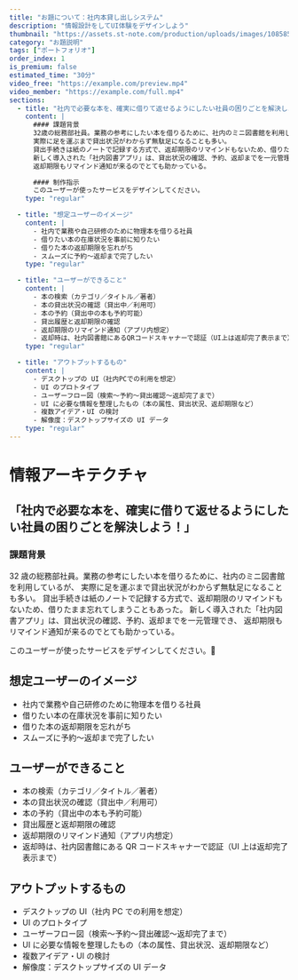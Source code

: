```yaml
---
title: "お題について：社内本貸し出しシステム"
description: "情報設計をしてUI体験をデザインしよう"
thumbnail: "https://assets.st-note.com/production/uploads/images/108585497/rectangle_large_type_2_e25111bbba69e541866bb37caf921ee0.png?width=1200"
category: "お題説明"
tags: ["ポートフォリオ"]
order_index: 1
is_premium: false
estimated_time: "30分"
video_free: "https://example.com/preview.mp4"
video_member: "https://example.com/full.mp4"
sections:
  - title: "社内で必要な本を、確実に借りて返せるようにしたい社員の困りごとを解決しよう！"
    content: |
      #### 課題背景
      32歳の総務部社員。業務の参考にしたい本を借りるために、社内のミニ図書館を利用しているが、
      実際に足を運ぶまで貸出状況がわからず無駄足になることも多い。
      貸出手続きは紙のノートで記録する方式で、返却期限のリマインドもないため、借りたまま忘れてしまうこともあった。
      新しく導入された「社内図書アプリ」は、貸出状況の確認、予約、返却までを一元管理でき、
      返却期限もリマインド通知が来るのでとても助かっている。

      #### 制作指示
      このユーザーが使ったサービスをデザインしてください。
    type: "regular"

  - title: "想定ユーザーのイメージ"
    content: |
      - 社内で業務や自己研修のために物理本を借りる社員
      - 借りたい本の在庫状況を事前に知りたい
      - 借りた本の返却期限を忘れがち
      - スムーズに予約〜返却まで完了したい
    type: "regular"

  - title: "ユーザーができること"
    content: |
      - 本の検索（カテゴリ／タイトル／著者）
      - 本の貸出状況の確認（貸出中／利用可）
      - 本の予約（貸出中の本も予約可能）
      - 貸出履歴と返却期限の確認
      - 返却期限のリマインド通知（アプリ内想定）
      - 返却時は、社内図書館にあるQRコードスキャナーで認証（UI上は返却完了表示まで）
    type: "regular"

  - title: "アウトプットするもの"
    content: |
      - デスクトップの UI（社内PCでの利用を想定）
      - UI のプロトタイプ
      - ユーザーフロー図（検索〜予約〜貸出確認〜返却完了まで）
      - UI に必要な情報を整理したもの（本の属性、貸出状況、返却期限など）
      - 複数アイデア・UI の検討
      - 解像度：デスクトップサイズの UI データ
    type: "regular"
---
```


# 情報アーキテクチャ

## 「社内で必要な本を、確実に借りて返せるようにしたい社員の困りごとを解決しよう！」

### 課題背景

32 歳の総務部社員。業務の参考にしたい本を借りるために、社内のミニ図書館を利用しているが、
実際に足を運ぶまで貸出状況がわからず無駄足になることも多い。
貸出手続きは紙のノートで記録する方式で、返却期限のリマインドもないため、借りたまま忘れてしまうこともあった。
新しく導入された「社内図書アプリ」は、貸出状況の確認、予約、返却までを一元管理でき、
返却期限もリマインド通知が来るのでとても助かっている。

このユーザーが使ったサービスをデザインしてください。🚩

## 想定ユーザーのイメージ

- 社内で業務や自己研修のために物理本を借りる社員
- 借りたい本の在庫状況を事前に知りたい
- 借りた本の返却期限を忘れがち
- スムーズに予約〜返却まで完了したい

## ユーザーができること

- 本の検索（カテゴリ／タイトル／著者）
- 本の貸出状況の確認（貸出中／利用可）
- 本の予約（貸出中の本も予約可能）
- 貸出履歴と返却期限の確認
- 返却期限のリマインド通知（アプリ内想定）
- 返却時は、社内図書館にある QR コードスキャナーで認証（UI 上は返却完了表示まで）

## アウトプットするもの

- デスクトップの UI（社内 PC での利用を想定）
- UI のプロトタイプ
- ユーザーフロー図（検索〜予約〜貸出確認〜返却完了まで）
- UI に必要な情報を整理したもの（本の属性、貸出状況、返却期限など）
- 複数アイデア・UI の検討
- 解像度：デスクトップサイズの UI データ

